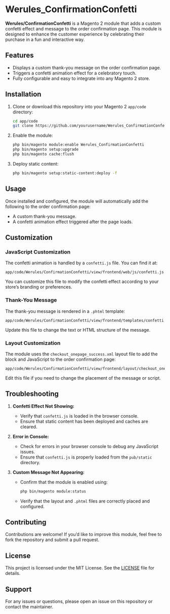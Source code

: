 # Werules_ConfirmationConfetti

**Werules/ConfirmationConfetti** is a Magento 2 module that adds a custom confetti effect and message to the order confirmation page. This module is designed to enhance the customer experience by celebrating their purchase in a fun and interactive way.

## Features
- Displays a custom thank-you message on the order confirmation page.
- Triggers a confetti animation effect for a celebratory touch.
- Fully configurable and easy to integrate into any Magento 2 store.

## Installation

1. Clone or download this repository into your Magento 2 `app/code` directory:
   ```bash
   cd app/code
   git clone https://github.com/yourusername/Werules_ConfirmationConfetti.git Werules/ConfirmationConfetti
   ```

2. Enable the module:
   ```bash
   php bin/magento module:enable Werules_ConfirmationConfetti
   php bin/magento setup:upgrade
   php bin/magento cache:flush
   ```

3. Deploy static content:
   ```bash
   php bin/magento setup:static-content:deploy -f
   ```

## Usage

Once installed and configured, the module will automatically add the following to the order confirmation page:

- A custom thank-you message.
- A confetti animation effect triggered after the page loads.

## Customization

### JavaScript Customization
The confetti animation is handled by a `confetti.js` file. You can find it at:
```
app/code/Werules/ConfirmationConfetti/view/frontend/web/js/confetti.js
```
You can customize this file to modify the confetti effect according to your store’s branding or preferences.

### Thank-You Message
The thank-you message is rendered in a `.phtml` template:
```
app/code/Werules/ConfirmationConfetti/view/frontend/templates/confetti.phtml
```
Update this file to change the text or HTML structure of the message.

### Layout Customization
The module uses the `checkout_onepage_success.xml` layout file to add the block and JavaScript to the order confirmation page:
```
app/code/Werules/ConfirmationConfetti/view/frontend/layout/checkout_onepage_success.xml
```
Edit this file if you need to change the placement of the message or script.

## Troubleshooting

1. **Confetti Effect Not Showing:**
    - Verify that `confetti.js` is loaded in the browser console.
    - Ensure that static content has been deployed and caches are cleared.

2. **Error in Console:**
    - Check for errors in your browser console to debug any JavaScript issues.
    - Ensure that `confetti.js` is properly loaded from the `pub/static` directory.

3. **Custom Message Not Appearing:**
    - Confirm that the module is enabled using:
      ```bash
      php bin/magento module:status
      ```
    - Verify that the layout and `.phtml` files are correctly placed and configured.

## Contributing
Contributions are welcome! If you’d like to improve this module, feel free to fork the repository and submit a pull request.

## License
This project is licensed under the MIT License. See the [LICENSE](LICENSE) file for details.

## Support
For any issues or questions, please open an issue on this repository or contact the maintainer.
